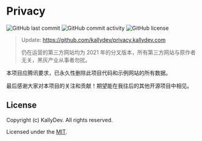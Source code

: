 # Privacy

![GitHub last commit](https://img.shields.io/github/last-commit/kallydev/privacy?style=flat-square)
![GitHub commit activity](https://img.shields.io/github/commit-activity/m/kallydev/privacy?style=flat-square)
![GitHub license](https://img.shields.io/github/license/kallydev/privacy?style=flat-square)

> Update: https://github.com/kallydev/privacy.kallydev.com
>
> 仍在运营的第三方网站均为 2021 年的分叉版本，所有第三方网站与原作者无关，黑灰产业从事者勿扰。

本项目应腾讯要求，已永久性删除此项目代码和示例网站的所有数据。

最后感谢大家对本项目的关注和贡献！期望能在我往后的其他开源项目中相见。

## License

Copyright (c) KallyDev. All rights reserved.

Licensed under the [MIT](LICENSE).

